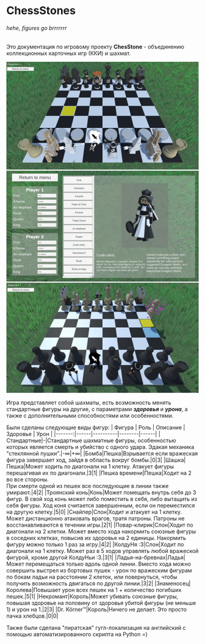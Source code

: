 # ChessStones
###### hehe, figures go brrrrrrr
Это документация по игровому проекту **ChesStone** - объединению коллекционных карточных игр (ККИ) и шахмат.

![haha, missing image =D](https://github.com/AwkwardCoderist/ChessStones/blob/main/scrnsht1.jpg?raw=true)
![there is definetly something](https://github.com/AwkwardCoderist/ChessStones/blob/main/scrnsht2.jpg?raw=true)
![it's seems like missing link...](https://github.com/AwkwardCoderist/ChessStones/blob/main/scrnsht3.jpg?raw=true)

Игра представляет собой шахматы, есть возможность менять стандартные фигуры на другие, с параметрами ***здоровья*** и ***урона***, а также с дополнительными способностями или особенностями.

Были сделаны следующие виды фигур:
| Фигура | Роль | Описание | Здоровье | Урон |
|-------:|------|----------|--------|------|
|Стандартные|-|Стандартные шахматные фигуры, особенностью которых является смерть и убийство с одного удара. Эдакая механика "стеклянной пушки".|-∞|+∞|
|Бомба|Пешка|Взрывается если вражеская фигура завершает ход, зайдя в область вокруг бомбы.|0|3|
|Шашка|Пешка|Может ходить по диагонали на 1 клетку. Атакует фигуры перешагивая их по диагонали.|3|1|
|Пешка времени|Пешка|Ходит на 2 во все стороны. <br>При смерти одной из пешек все последующие в линии также умирают.|4|2|
|Троянский конь|Конь|Может помещать внутрь себя до 3 фигур. В свой ход конь может либо поместить в себя, либо вытащить из себя фигуры. Ход коня считается завершенным, если он переместился на другую клетку.|5|0|
|Снайпер|Слон|Ходит и атакует на 1 клетку. Может дистанционно атаковать врагов, тратя патроны. Патроны не восстанавливаются в течении игры.|2|1|
|Повар-клирик|Слон|Ходит по диагонали на 2 клетки. Может вместо хода накормить союзные фигуры в соседних клетках, повысив их здоровье на 2 единицы. Накормить фигуру можно только 1 раз за игру.|4|2|
|КолдуНя :3|Слон|Ходит по диагонали на 1 клетку. Может раз в 5 ходов управлять любой вражеской фигурой, кроме другой КолдуНьи :3.|3|1|
|Ладья-на-бревнах|Ладья|Может перемещаться только вдоль одной линии. Вместо хода можно совершить выстрел из бортовых пушек - урон по вражеским фигурам по бокам ладьи на расстоянии 2 клеток, или повернуться, чтобы получить возможность двигаться по другой линии.|3|2|
|Знаменосец|Королева|Повышает урон всех пешек на 1 + количество погибших пешек.|5|1|
|Некромант|Король|Может убивать союзные фигуры, повышая здоровье на половину от здоровья убитой фигуры (не меньше 1) и урон на 1.|2|3|
|Dr. Körner™|Король|Ничего не делает. Это просто пачка хлебцов.|0|0|

Также были сделана "пиратская" гугл-локализация на английский с помощью автоматизированного скрипта на Python =)
